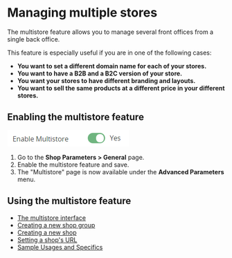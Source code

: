 # Managing multiple stores

The multistore feature allows you to manage several front offices from a single back office. 

This feature is especially useful if you are in one of the following cases:

* **You want to set a different domain name for each of your stores.** 
* **You want to have a B2B and a B2C version of your store.** 
* **You want your stores to have different branding and layouts.** 
* **You want to sell the same products at a different price in your different stores.**

## Enabling the multistore feature <a id="ManagingMultipleShops-Enablingthemultistorefeature"></a>

![ ](../../.gitbook/assets/image%20%2844%29.png)

1. Go to the **Shop Parameters &gt; General** page.
2. Enable the multistore feature and save.
3. The "Multistore" page is now available under the **Advanced Parameters** menu.

## Using the multistore feature <a id="ManagingMultipleShops-Usingthemultistorefeature"></a>

* [The multistore interface](multistore-interface.md)
* [Creating a new shop group](creating-new-shop-group.md)
* [Creating a new shop](creating-new-shop.md)
* [Setting a shop's URL](setting-shop-url.md)
* [Sample Usages and Specifics](sample-usages-and-specifics.md)

